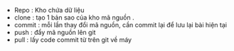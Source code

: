 - Repo : Kho chứa dữ liệu
- clone : tạo 1 bản sao của kho mã nguồn .
- commit : mỗi lần thay đổi mã nguồn, cần commit lại để lưu lại bài hiện tại
- push : đẩy mã nguồn lên git 
- pull : lấy code commit từ trên git về máy
